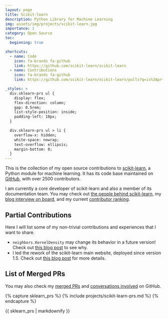 ```yaml
---
layout: page
title: Scikit-learn
description: Python Library for Machine Learning
img: assets/img/projects/scikit-learn.jpg
importance: 1
category: Open Source
toc:
  beginning: true

shortcuts:
  - name: Code
    icon: fa-brands fa-github
    link: https://github.com/scikit-learn/scikit-learn
  - name: Contributions
    icon: fa-brands fa-github
    link: https://github.com/scikit-learn/scikit-learn/pulls?q=is%3Apr+is%3Amerged+author%3ACharlie-XIAO

_styles: >
  div.sklearn-prs ul {
    display: flex;
    flex-direction: column;
    gap: 0.5rem;
    list-style-position: inside;
    padding-left: 10px;
  }

  div.sklearn-prs ul > li {
    overflow-x: hidden;
    white-space: nowrap;
    text-overflow: ellipsis;
    margin-bottom: 0;
  }
---
```


This is the collection of my open source contributions to [scikit-learn](https://scikit-learn.org/stable/), a Python module for machine learning. It has its code base maintained on [GitHub](https://github.com/scikit-learn/scikit-learn), with over 2500 contributors.

I am currently a core developer of scikit-learn and also a member of its documentation team. You may check out [the people behind scikit-learn](https://scikit-learn.org/dev/about.html#the-people-behind-scikit-learn), my [blog interview on board](https://blog.scikit-learn.org/team/yao-interview/), and my current [contributor ranking](https://github.com/scikit-learn/scikit-learn/graphs/contributors).

## Partial Contributions

Here I will list some of my non-trivial contributions and experiences that I want to share.

- `neighbors.KernelDensity` may change its behavior in a future version! Check out [this blog post](/blog/2024/scikit-learn-kde/) to see why.
- I led the rework of the scikit-learn main website, deployed since version 1.5. Check out [this blog post](/blog/2024/scikit-learn-website-rework/) for more details.

## List of Merged PRs

You may also check my [merged PRs](https://github.com/scikit-learn/scikit-learn/pulls?q=is%3Apr+is%3Amerged+author%3ACharlie-XIAO) and [conversations involved](https://github.com/scikit-learn/scikit-learn/pulls?q=involves%3ACharlie-XIAO) on GitHub.

<div class="sklearn-prs">

{% capture sklearn_prs %}
{% include projects/scikit-learn-prs.md %}
{% endcapture %}

{{ sklearn_prs | markdownify }}

</div>
